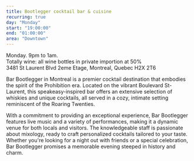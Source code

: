 ```yaml
---
title: Bootlegger cocktail bar & cuisine
recurring: true
day: "Monday"
start: "19:00:00"
end: "01:00:00"
area: "Downtown"
---
```


Monday. 9pm to 1am.<br>Totally wine: all wine bottles in private importion at 50% <br>3481 St Laurent Blvd 2eme Etage, Montreal, Quebec H2X 2T6

<!-- more -->

Bar Bootlegger in Montreal is a premier cocktail destination that embodies the spirit of the Prohibition era. Located on the vibrant Boulevard St-Laurent, this speakeasy-inspired bar offers an extensive selection of whiskies and unique cocktails, all served in a cozy, intimate setting reminiscent of the Roaring Twenties. 

With a commitment to providing an exceptional experience, Bar Bootlegger features live music and a variety of performances, making it a dynamic venue for both locals and visitors. The knowledgeable staff is passionate about mixology, ready to craft personalized cocktails tailored to your taste. Whether you're looking for a night out with friends or a special celebration, Bar Bootlegger promises a memorable evening steeped in history and charm.

